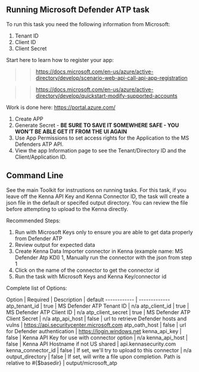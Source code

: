## Running Microsoft Defender ATP task 

To run this task you need the following information from Microsoft: 

1. Tenant ID
1. Client ID
1. Client Secret

Start here to learn how to register your app:

>>https://docs.microsoft.com/en-us/azure/active-directory/develop/scenario-web-api-call-api-app-registration

>>https://docs.microsoft.com/en-us/azure/active-directory/develop/quickstart-modify-supported-accounts


Work is done here: https://portal.azure.com/

1. Create APP
1. Generate Secret - **BE SURE TO SAVE IT SOMEWHERE SAFE - YOU WON’T BE ABLE GET IT FROM THE UI AGAIN**
1. Use App Permissions to set access rights for the Application to the MS Defenders ATP API. 
1. View the app Information page to see the Tenant/Directory ID and the Client/Application ID. 


## Command Line

See the main Toolkit for instrustions on running tasks. For this task, if you leave off the Kenna API Key and Kenna Connector ID, the task will create a json file in the default or specifed output directory. You can review the file before attempting to upload to the Kenna directly. 

Recommended Steps: 

1. Run with Microsoft Keys only to ensure you are able to get data properly from Defender ATP
1. Review output for expected data
1. Create Kenna Data Importer connector in Kenna (example name: MS Defender Atp KDI) 
1, Manually run the connector with the json from step 1 
1. Click on the name of the connector to get the connector id
1. Run the task with Microsoft Keys and Kenna Key/connector id


Complete list of Options:

Option | Required | Description | default
------------ | -------------
atp_tenant_id | true | MS Defender ATP Tenant ID | n/a
atp_client_id | true | MS Defender ATP Client ID | n/a
atp_client_secret | true | MS Defender ATP Client Secret | n/a
atp_api_host | false | url to retrieve Defender hosts and vulns | https://api.securitycenter.microsoft.com 
atp_oath_host | false | url for Defender authentication | https://login.windows.net
kenna_api_key | false | Kenna API Key for use with connector option | n/a
kenna_api_host | false | Kenna API Hostname if not US shared | api.kennasecurity.com
kenna_connector_id | false | If set, we'll try to upload to this connector | n/a
output_directory | false | If set, will write a file upon completion. Path is relative to #{$basedir} | output/microsoft_atp
